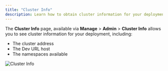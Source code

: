 ```yaml
---
title: "Cluster Info"
description: Learn how to obtain cluster information for your deployment.
---
```


The **Cluster Info** page, available via **Manage** > **Admin** > **Cluster
Info** allows you to see cluster information for your deployment, including:

- The cluster address
- The Dev URL host
- The namespaces available

![Cluster Info](../../assets/cluster-info.png)

